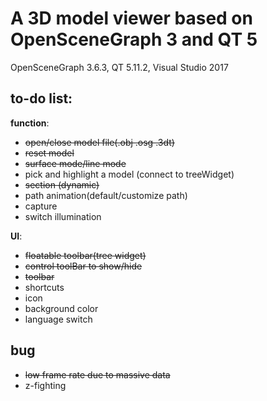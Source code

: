 # A 3D model viewer based on OpenSceneGraph 3 and QT 5 
OpenSceneGraph 3.6.3, QT 5.11.2, Visual Studio 2017


## to-do list:

**function**:

* ~~open/close model file(.obj .osg .3dt)~~
* ~~reset model~~
* ~~surface mode/line mode~~
* pick and highlight a model (connect to treeWidget)
* ~~section (dynamic)~~
* path animation(default/customize path)
* capture
* switch illumination

**UI**:
* ~~floatable toolbar(tree widget)~~
* ~~control toolBar to show/hide~~
* ~~toolbar~~
* shortcuts
* icon
* background color
* language switch

## bug
* ~~low frame rate due to massive data~~
* z-fighting